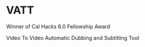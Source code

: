 # VATT

Winner of Cal Hacks 6.0 Fellowship Award

Video To Video Automatic Dubbing and Subtitling Tool
